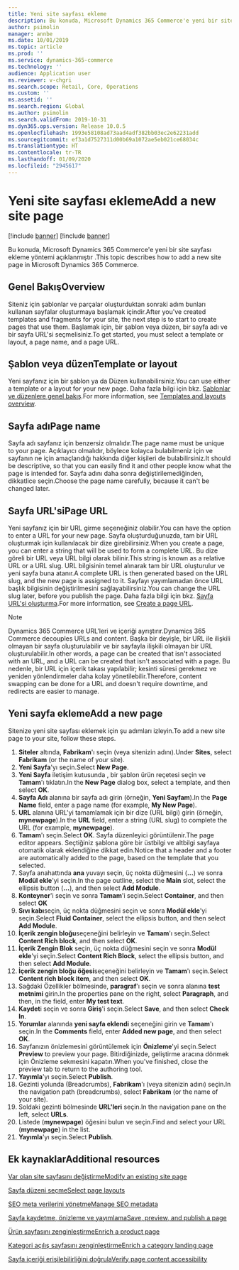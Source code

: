 ```yaml
---
title: Yeni site sayfası ekleme
description: Bu konuda, Microsoft Dynamics 365 Commerce'e yeni bir site sayfası ekleme yöntemi açıklanmıştır .
author: psimolin
manager: annbe
ms.date: 10/01/2019
ms.topic: article
ms.prod: ''
ms.service: dynamics-365-commerce
ms.technology: ''
audience: Application user
ms.reviewer: v-chgri
ms.search.scope: Retail, Core, Operations
ms.custom: ''
ms.assetid: ''
ms.search.region: Global
ms.author: psimolin
ms.search.validFrom: 2019-10-31
ms.dyn365.ops.version: Release 10.0.5
ms.openlocfilehash: 1993e58108ad73aad4adf382bb03ec2e62231add
ms.sourcegitcommit: ef3a1d7527311d00b69a1072ae5eb021ce68034c
ms.translationtype: HT
ms.contentlocale: tr-TR
ms.lasthandoff: 01/09/2020
ms.locfileid: "2945617"
---
```

# <a name="add-a-new-site-page"></a><span data-ttu-id="2fe2a-103">Yeni site sayfası ekleme</span><span class="sxs-lookup"><span data-stu-id="2fe2a-103">Add a new site page</span></span>

[!include [banner](includes/preview-banner.md)]
[!include [banner](includes/banner.md)]

<span data-ttu-id="2fe2a-104">Bu konuda, Microsoft Dynamics 365 Commerce'e yeni bir site sayfası ekleme yöntemi açıklanmıştır .</span><span class="sxs-lookup"><span data-stu-id="2fe2a-104">This topic describes how to add a new site page in Microsoft Dynamics 365 Commerce.</span></span>

## <a name="overview"></a><span data-ttu-id="2fe2a-105">Genel Bakış</span><span class="sxs-lookup"><span data-stu-id="2fe2a-105">Overview</span></span>

<span data-ttu-id="2fe2a-106">Siteniz için şablonlar ve parçalar oluşturduktan sonraki adım bunları kullanan sayfalar oluşturmaya başlamak içindir.</span><span class="sxs-lookup"><span data-stu-id="2fe2a-106">After you've created templates and fragments for your site, the next step is to start to create pages that use them.</span></span> <span data-ttu-id="2fe2a-107">Başlamak için, bir şablon veya düzen, bir sayfa adı ve bir sayfa URL'si seçmelisiniz.</span><span class="sxs-lookup"><span data-stu-id="2fe2a-107">To get started, you must select a template or layout, a page name, and a page URL.</span></span>

## <a name="template-or-layout"></a><span data-ttu-id="2fe2a-108">Şablon veya düzen</span><span class="sxs-lookup"><span data-stu-id="2fe2a-108">Template or layout</span></span>

<span data-ttu-id="2fe2a-109">Yeni sayfanız için bir şablon ya da Düzen kullanabilirsiniz.</span><span class="sxs-lookup"><span data-stu-id="2fe2a-109">You can use either a template or a layout for your new page.</span></span> <span data-ttu-id="2fe2a-110">Daha fazla bilgi için bkz. [Şablonlar ve düzenlere genel bakış](templates-layouts-overview.md).</span><span class="sxs-lookup"><span data-stu-id="2fe2a-110">For more information, see [Templates and layouts overview](templates-layouts-overview.md).</span></span>

## <a name="page-name"></a><span data-ttu-id="2fe2a-111">Sayfa adı</span><span class="sxs-lookup"><span data-stu-id="2fe2a-111">Page name</span></span>

<span data-ttu-id="2fe2a-112">Sayfa adı sayfanız için benzersiz olmalıdır.</span><span class="sxs-lookup"><span data-stu-id="2fe2a-112">The page name must be unique to your page.</span></span> <span data-ttu-id="2fe2a-113">Açıklayıcı olmalıdır, böylece kolayca bulabilmeniz için ve sayfanın ne için amaçlandığı hakkında diğer kişileri de bulabilirsiniz.</span><span class="sxs-lookup"><span data-stu-id="2fe2a-113">It should be descriptive, so that you can easily find it and other people know what the page is intended for.</span></span> <span data-ttu-id="2fe2a-114">Sayfa adını daha sonra değiştirilemediğinden, dikkatlice seçin.</span><span class="sxs-lookup"><span data-stu-id="2fe2a-114">Choose the page name carefully, because it can't be changed later.</span></span>

## <a name="page-url"></a><span data-ttu-id="2fe2a-115">Sayfa URL'si</span><span class="sxs-lookup"><span data-stu-id="2fe2a-115">Page URL</span></span>

<span data-ttu-id="2fe2a-116">Yeni sayfanız için bir URL girme seçeneğiniz olabilir.</span><span class="sxs-lookup"><span data-stu-id="2fe2a-116">You can have the option to enter a URL for your new page.</span></span> <span data-ttu-id="2fe2a-117">Sayfa oluşturduğunuzda, tam bir URL oluşturmak için kullanılacak bir dize girebilirsiniz.</span><span class="sxs-lookup"><span data-stu-id="2fe2a-117">When you create a page, you can enter a string that will be used to form a complete URL.</span></span> <span data-ttu-id="2fe2a-118">Bu dize göreli bir URL veya URL bilgi olarak bilinir.</span><span class="sxs-lookup"><span data-stu-id="2fe2a-118">This string is known as a relative URL or a URL slug.</span></span> <span data-ttu-id="2fe2a-119">URL bilgisinin temel alınarak tam bir URL oluşturulur ve yeni sayfa buna atanır.</span><span class="sxs-lookup"><span data-stu-id="2fe2a-119">A complete URL is then generated based on the URL slug, and the new page is assigned to it.</span></span> <span data-ttu-id="2fe2a-120">Sayfayı yayımlamadan önce URL başlık bilgisinin değiştirilmesini sağlayabilirsiniz.</span><span class="sxs-lookup"><span data-stu-id="2fe2a-120">You can change the URL slug later, before you publish the page.</span></span> <span data-ttu-id="2fe2a-121">Daha fazla bilgi için bkz. [Sayfa URL'si oluşturma](create-page-URL.md).</span><span class="sxs-lookup"><span data-stu-id="2fe2a-121">For more information, see [Create a page URL](create-page-URL.md).</span></span>

> [!NOTE]
> <span data-ttu-id="2fe2a-122">Dynamics 365 Commerce URL'leri ve içeriği ayrıştırır.</span><span class="sxs-lookup"><span data-stu-id="2fe2a-122">Dynamics 365 Commerce decouples URLs and content.</span></span> <span data-ttu-id="2fe2a-123">Başka bir deyişle, bir URL ile ilişkili olmayan bir sayfa oluşturulabilir ve bir sayfayla ilişkili olmayan bir URL oluşturulabilir.</span><span class="sxs-lookup"><span data-stu-id="2fe2a-123">In other words, a page can be created that isn't associated with an URL, and a URL can be created that isn't associated with a page.</span></span> <span data-ttu-id="2fe2a-124">Bu nedenle, bir URL için içerik takası yapılabilir; kesinti süresi gerekmez ve yeniden yönlendirmeler daha kolay yönetilebilir.</span><span class="sxs-lookup"><span data-stu-id="2fe2a-124">Therefore, content swapping can be done for a URL and doesn't require downtime, and redirects are easier to manage.</span></span>

## <a name="add-a-new-page"></a><span data-ttu-id="2fe2a-125">Yeni sayfa ekleme</span><span class="sxs-lookup"><span data-stu-id="2fe2a-125">Add a new page</span></span>

<span data-ttu-id="2fe2a-126">Sitenize yeni site sayfası eklemek için şu adımları izleyin.</span><span class="sxs-lookup"><span data-stu-id="2fe2a-126">To add a new site page to your site, follow these steps.</span></span>

1. <span data-ttu-id="2fe2a-127">**Siteler** altında, **Fabrikam**'ı seçin (veya sitenizin adını).</span><span class="sxs-lookup"><span data-stu-id="2fe2a-127">Under **Sites**, select **Fabrikam** (or the name of your site).</span></span>
1. <span data-ttu-id="2fe2a-128">**Yeni Sayfa**'yı seçin.</span><span class="sxs-lookup"><span data-stu-id="2fe2a-128">Select **New Page**.</span></span>
1. <span data-ttu-id="2fe2a-129">**Yeni Sayfa** iletişim kutusunda , bir şablon ürün reçetesi seçin ve **Tamam**'ı tıklatın.</span><span class="sxs-lookup"><span data-stu-id="2fe2a-129">In the **New Page** dialog box, select a template, and then select **OK**.</span></span>
1. <span data-ttu-id="2fe2a-130">**Sayfa Adı** alanına bir sayfa adı girin (örneğin, **Yeni Sayfam**).</span><span class="sxs-lookup"><span data-stu-id="2fe2a-130">In the **Page Name** field, enter a page name (for example, **My New Page**).</span></span>
1. <span data-ttu-id="2fe2a-131">**URL** alanına URL'yi tamamlamak için bir dize (URL bilgi) girin (örneğin, **mynewpage**).</span><span class="sxs-lookup"><span data-stu-id="2fe2a-131">In the **URL** field, enter a string (URL slug) to complete the URL (for example, **mynewpage**).</span></span>
1. <span data-ttu-id="2fe2a-132">**Tamam**'ı seçin.</span><span class="sxs-lookup"><span data-stu-id="2fe2a-132">Select **OK**.</span></span> <span data-ttu-id="2fe2a-133">Sayfa düzenleyici görüntülenir.</span><span class="sxs-lookup"><span data-stu-id="2fe2a-133">The page editor appears.</span></span> <span data-ttu-id="2fe2a-134">Seçtiğiniz şablona göre bir üstbilgi ve altbilgi sayfaya otomatik olarak eklendiğine dikkat edin.</span><span class="sxs-lookup"><span data-stu-id="2fe2a-134">Notice that a header and a footer are automatically added to the page, based on the template that you selected.</span></span>
1. <span data-ttu-id="2fe2a-135">Sayfa anahattında **ana** yuvayı seçin, üç nokta düğmesini (**...**) ve sonra **Modül ekle**'yi seçin.</span><span class="sxs-lookup"><span data-stu-id="2fe2a-135">In the page outline, select the **Main** slot, select the ellipsis button (**...**), and then select **Add Module**.</span></span>
1. <span data-ttu-id="2fe2a-136">**Konteyner**'i seçin ve sonra **Tamam**'i seçin.</span><span class="sxs-lookup"><span data-stu-id="2fe2a-136">Select **Container**, and then select **OK**</span></span>
1. <span data-ttu-id="2fe2a-137">**Sıvı kabı**seçin, üç nokta düğmesini seçin ve sonra **Modül ekle**'yi seçin.</span><span class="sxs-lookup"><span data-stu-id="2fe2a-137">Select **Fluid Container**, select the ellipsis button, and then select **Add Module**.</span></span>
1. <span data-ttu-id="2fe2a-138">**İçerik zengin bloğu**seçeneğini belirleyin ve **Tamam**'ı seçin.</span><span class="sxs-lookup"><span data-stu-id="2fe2a-138">Select **Content Rich block**, and then select **OK**.</span></span>
1. <span data-ttu-id="2fe2a-139">**İçerik Zengin Blok** seçin, üç nokta düğmesini seçin ve sonra **Modül ekle**'yi seçin.</span><span class="sxs-lookup"><span data-stu-id="2fe2a-139">Select **Content Rich Block**, select the ellipsis button, and then select **Add Module**.</span></span>
1. <span data-ttu-id="2fe2a-140">**İçerik zengin bloğu öğesi**seçeneğini belirleyin ve **Tamam**'ı seçin.</span><span class="sxs-lookup"><span data-stu-id="2fe2a-140">Select **Content rich block item**, and then select **OK**.</span></span>
1. <span data-ttu-id="2fe2a-141">Sağdaki Özellikler bölmesinde, **paragraf**'ı seçin ve sonra alanına **test metnimi** girin.</span><span class="sxs-lookup"><span data-stu-id="2fe2a-141">In the properties pane on the right, select **Paragraph**, and then, in the field, enter **My test text**.</span></span>
1. <span data-ttu-id="2fe2a-142">**Kaydet**i seçin ve sonra **Giriş**'i seçin.</span><span class="sxs-lookup"><span data-stu-id="2fe2a-142">Select **Save**, and then select **Check In**.</span></span>
1. <span data-ttu-id="2fe2a-143">**Yorumlar** alanında **yeni sayfa eklendi** seçeneğini girin ve **Tamam**'ı seçin.</span><span class="sxs-lookup"><span data-stu-id="2fe2a-143">In the **Comments** field, enter **Added new page**, and then select **OK**.</span></span>
1. <span data-ttu-id="2fe2a-144">Sayfanızın önizlemesini görüntülemek için **Önizleme**'yi seçin.</span><span class="sxs-lookup"><span data-stu-id="2fe2a-144">Select **Preview** to preview your page.</span></span> <span data-ttu-id="2fe2a-145">Bitirdiğinizde, geliştirme aracına dönmek için Önizleme sekmesini kapatın.</span><span class="sxs-lookup"><span data-stu-id="2fe2a-145">When you've finished, close the preview tab to return to the authoring tool.</span></span>
1. <span data-ttu-id="2fe2a-146">**Yayımla**'yı seçin.</span><span class="sxs-lookup"><span data-stu-id="2fe2a-146">Select **Publish**.</span></span>
1. <span data-ttu-id="2fe2a-147">Gezinti yolunda (Breadcrumbs), **Fabrikam**'ı (veya sitenizin adını) seçin.</span><span class="sxs-lookup"><span data-stu-id="2fe2a-147">In the navigation path (breadcrumbs), select **Fabrikam** (or the name of your site).</span></span>
1. <span data-ttu-id="2fe2a-148">Soldaki gezinti bölmesinde **URL'leri** seçin.</span><span class="sxs-lookup"><span data-stu-id="2fe2a-148">In the navigation pane on the left, select **URLs**.</span></span>
1. <span data-ttu-id="2fe2a-149">Listede (**mynewpage**) öğesini bulun ve seçin.</span><span class="sxs-lookup"><span data-stu-id="2fe2a-149">Find and select your URL (**mynewpage**) in the list.</span></span>
1. <span data-ttu-id="2fe2a-150">**Yayımla**'yı seçin.</span><span class="sxs-lookup"><span data-stu-id="2fe2a-150">Select **Publish**.</span></span>

## <a name="additional-resources"></a><span data-ttu-id="2fe2a-151">Ek kaynaklar</span><span class="sxs-lookup"><span data-stu-id="2fe2a-151">Additional resources</span></span>

[<span data-ttu-id="2fe2a-152">Var olan site sayfasını değiştirme</span><span class="sxs-lookup"><span data-stu-id="2fe2a-152">Modify an existing site page</span></span>](modify-existing-page.md)

[<span data-ttu-id="2fe2a-153">Sayfa düzeni seçme</span><span class="sxs-lookup"><span data-stu-id="2fe2a-153">Select page layouts</span></span>](select-page-layouts.md)

[<span data-ttu-id="2fe2a-154">SEO meta verilerini yönetme</span><span class="sxs-lookup"><span data-stu-id="2fe2a-154">Manage SEO metadata</span></span>](manage-seo-metadata.md)

[<span data-ttu-id="2fe2a-155">Sayfa kaydetme, önizleme ve yayımlama</span><span class="sxs-lookup"><span data-stu-id="2fe2a-155">Save, preview, and publish a page</span></span>](save-preview-publish-page.md)

[<span data-ttu-id="2fe2a-156">Ürün sayfasını zenginleştirme</span><span class="sxs-lookup"><span data-stu-id="2fe2a-156">Enrich a product page</span></span>](enrich-product-page.md)

[<span data-ttu-id="2fe2a-157">Kategori açılış sayfasını zenginleştirme</span><span class="sxs-lookup"><span data-stu-id="2fe2a-157">Enrich a category landing page</span></span>](enrich-category-page.md)

[<span data-ttu-id="2fe2a-158">Sayfa içeriği erişilebilirliğini doğrula</span><span class="sxs-lookup"><span data-stu-id="2fe2a-158">Verify page content accessibility</span></span>](verify-accessibility.md)
